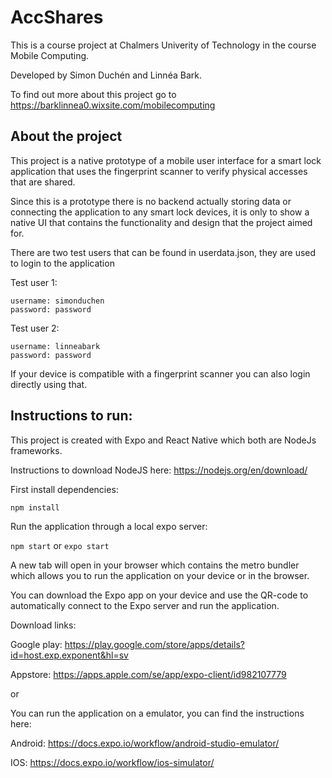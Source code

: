 # AccShares
This is a course project at Chalmers Univerity of Technology in the course Mobile Computing. 

Developed by Simon Duchén and Linnéa Bark.

To find out more about this project go to https://barklinnea0.wixsite.com/mobilecomputing
## About the project
This project is a native prototype of a mobile user interface for a smart lock application that uses the fingerprint scanner to verify physical accesses that are shared.

Since this is a prototype there is no backend actually storing data or connecting the application to any smart lock devices, it is only to show a native UI that contains the functionality and design that the project aimed for.

There are two test users that can be found in userdata.json, they are used to login to the application 

Test user 1: 

    username: simonduchen
    password: password
Test user 2: 

    username: linneabark
    password: password

If your device is compatible with a fingerprint scanner you can also login directly using that.

## Instructions to run:

This project is created with Expo and React Native which both are NodeJs frameworks.

Instructions to download NodeJS here: https://nodejs.org/en/download/

First install dependencies:

`npm install`

Run the application through a local expo server: 

`npm start` or `expo start`

A new tab will open in your browser which contains the metro bundler which allows you to run the application on your device or in the browser.

You can download the Expo app on your device and use the QR-code to automatically connect to the Expo server and run the application.

Download links:

Google play: https://play.google.com/store/apps/details?id=host.exp.exponent&hl=sv

Appstore: https://apps.apple.com/se/app/expo-client/id982107779

or

You can run the application on a emulator, you can find the instructions here: 

Android:
https://docs.expo.io/workflow/android-studio-emulator/ 

IOS:
https://docs.expo.io/workflow/ios-simulator/
